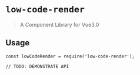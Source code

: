 # `low-code-render`

> A Component Library for Vue3.0

## Usage

```
const lowCodeRender = require('low-code-render');

// TODO: DEMONSTRATE API
```
